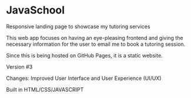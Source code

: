 # JavaSchool
Responsive landing page to showcase my tutoring services

This web app focuses on having an eye-pleasing frontend and giving the necessary information for the user to email me to book a tutoring session. 

Since this is being hosted on GitHub Pages, it is a static website.

Version #3

Changes: Improved User Interface and User Experience (UI/UX)

Built in HTML/CSS/JAVASCRIPT
